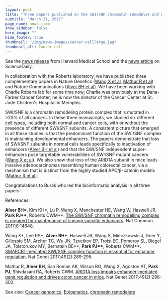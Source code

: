```yaml
---
layout: post
title: "Three papers published on the SWI/SNF chromatin remodeler and enhancers"
subtitle: "March 21, 2017"
page_name: news-item
show_sidebar: false
hero_image: ""
hide_footer: true
thumbnail: "/img/news-images/cancer-celllarge.jpg"
thumbnail_alt: Cancer-cell
---
```


See the [news release](https://hms.harvard.edu/news/agent-mischief) from Harvard Medical School and the [news article](https://www.sciencedaily.com/releases/2016/12/161212115812.html) on ScienceDaily.  

In collaboration with the Roberts laboratory, we have published three complementary papers in Nature Genetics ([Wang X et al](http://dx.doi.org/10.1038/ng.3746), [Mathur R et al](http://dx.doi.org/10.1038/ng.3744)) and Nature Communications ([Alver BH et al](http://dx.doi.org/10.1038/ncomms14648)). We have been working with Charlie Roberts lab for some time now; Charlie was previously at the Dana-Farber Cancer Center; he is now the director of the Cancer Center at St. Jude Children's Hospital in Memphis.

SWI/SNF is a chromatin remodeling protein complex that is mutated in >20% of all cancers. In these three manuscripts, we studied six different cell types, including both normal and cancer cells, with or without the presence of different SWI/SNF subunits. A consistent picture that emerged in all these studies is that the predominant function of the SWI/SNF complex is maintaining developmental enhancers. The papers demonstrate that loss of SWI/SNF subunits in normal cells leads specifically to inactivation of enhancers ([Alver BH et al](http://dx.doi.org/10.1038/ncomms14648)) and that the SWI/SNF independent super-enhancers pose targetable vulnerabilities of SWI/SNF mutant cancers ([Wang X et al](http://dx.doi.org/10.1038/ng.3746)). We also show that loss of the ARID1A subunit in mice leads invasive adenocarcinomas resembling human colorectal cancer, via a mechanism that is distinct from the highly studied APC/β-catenin models ([Mathur R et al](http://www.nature.com/ng/journal/v49/n2/full/ng.3744.html)).

Congratulations to Burak who led the bioinformatic analysis in all three papers!

References:

__Alver BH\*__, Kim KH\*, Lu P, Wang X, Manchester HE, Wang W, Haswell JR, __Park PJ\*\*__, Roberts CWM\*\*. [The SWI/SNF chromatin remodelling complex is required for maintenance of lineage specific enhancers](http://compbio.hms.harvard.edu/publications/swisnf-chromatin-remodelling-complex-required-maintenance-lineage-specific). Nat Commun 2017;8:14648.

Wang X\*, Lee RS\*, __Alver BH\*__, Haswell JR, Wang S, Mieczkowski J, Drier Y, Gillespie SM, Archer TC, Wu JN, Tzvetkov EP, Troisi EC, Pomeroy SL, Biegel JA, Tolstorukov MY, Bernstein BE\*\*, __Park PJ\*\*__, Roberts CWM\*\*. [SMARCB1-mediated SWI/SNF complex function is essential for enhancer regulation](http://compbio.hms.harvard.edu/publications/smarcb1-mediated-swisnf-complex-function-essential-enhancer-regulation). Nat Genet 2017;49(2):289-295.

Mathur R, __Alver BH__, San Roman AK, Wilson BG, Wang X, Agoston AT, __Park PJ__, Shivdasani RA, Roberts CWM. [ARID1A loss impairs enhancer-mediated gene regulation and drives colon cancer in mice](http://compbio.hms.harvard.edu/publications/arid1a-loss-impairs-enhancer-mediated-gene-regulation-and-drives-colon-cancer). Nat Genet 2017;49(2):296-302.

 

 

See also: [Cancer genomics](https://compbio.hms.harvard.edu/research-areas/cancer-genomics), [Epigenetics](https://compbio.hms.harvard.edu/research-areas/epigenetics), [chromatin remodelers](https://compbio.hms.harvard.edu/research-areas/chromatin-remodelers)

